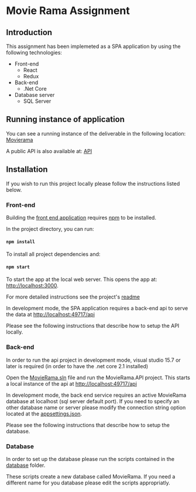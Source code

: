 # Movie Rama Assignment

## Introduction

This assignment has been implemeted as a SPA application by using the following technologies:

- Front-end
  - React
  - Redux
- Back-end
  - .Net Core
- Database server
  - SQL Server

## Running instance of application

You can see a running instance of the deliverable in the following location: [Movierama](https://movierama.azurewebsites.net/)

A public API is also available at: [API](https://movieramaapi.azurewebsites.net/api/movies)

## Installation

If you wish to run this project locally please follow the instructions listed below.

### Front-end

Building the [front end application](movierama-app) requires [npm](https://www.npmjs.com/get-npm) to be installed.

In the project directory, you can run:

#### `npm install`

To install all project dependencies and:

#### `npm start`

To start the app at the local web server. This opens the app at: [http://localhost:3000](http://localhost:3000).

For more detailed instructions see the project's [readme](movierama-app)

In development mode, the SPA application requires a back-end api to serve the data at [http://localhost:49717/api](http://localhost:49717/api)

Please see the following instructions that describe how to setup the API locally.

### Back-end

In order to run the api project in development mode, visual studio 15.7 or later is required (in order to have the .net core 2.1 installed)

Open the [MovieRama.sln](MovieRama.sln) file and run the MovieRama.API project. This starts a local instance of the api at [http://localhost:49717/api](http://localhost:49717/api)

In development mode, the back end service requires an active MovieRama database at localhost (sql server default port). If you need to specify an other database name or server please modify the connection string option located at the [appsettings.json](./MovieRama.Api/appsettings.json).

Please see the following instructions that describe how to setup the database. 

### Database

In order to set up the database please run the scripts contained in the [database](database) folder.

These scripts create a new database called MovieRama. If you need a different name for you database please edit the scripts appropriatly.
